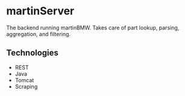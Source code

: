 # martinServer

The backend running martinBMW. Takes care of part lookup, parsing, aggregation, and filtering.

## Technologies
* REST
* Java
* Tomcat
* Scraping
